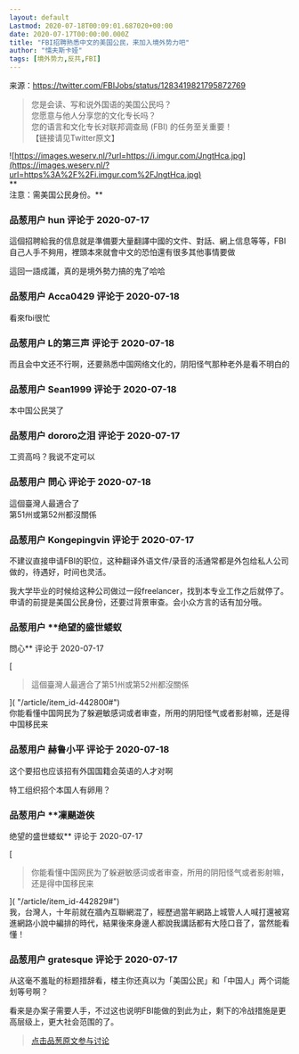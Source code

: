 ```yaml
---
layout: default
Lastmod: 2020-07-18T00:09:01.687020+00:00
date: 2020-07-17T00:00:00.000Z
title: "FBI招聘熟悉中文的美国公民，来加入境外势力吧"
author: "懦夫斯卡娅"
tags: [境外势力,反共,FBI]
---
```


来源：https://twitter.com/FBIJobs/status/1283419821795872769  
  

> 您是会读、写和说外国语的美国公民吗？  
> 您愿意与他人分享您的文化专长吗？  
> 您的语言和文化专长对联邦调查局 (FBI) 的任务至关重要！  
> 【链接请见Twitter原文】

  
  
![https://images.weserv.nl/?url=https://i.imgur.com/JngtHca.jpg](https://images.weserv.nl/?url=https%3A%2F%2Fi.imgur.com%2FJngtHca.jpg)  
**  
注意：需美国公民身份。**

            
### 品葱用户 **hun** 评论于 2020-07-17
        
這個招聘給我的信息就是準備要大量翻譯中國的文件、對話、網上信息等等，FBI自己人手不夠用，裡頭本來就會中文的恐怕還有很多其他事情要做  
  
這回一語成讖，真的是境外勢力搞的鬼了哈哈
        


            
### 品葱用户 **Acca0429** 评论于 2020-07-18
        
看來fbi很忙
        


            
### 品葱用户 **L的第三声** 评论于 2020-07-18
        
而且会中文还不行啊，还要熟悉中国网络文化的，阴阳怪气那种老外是看不明白的
        


            
### 品葱用户 **Sean1999** 评论于 2020-07-18
        
本中国公民哭了
        


            
### 品葱用户 **dororo之泪** 评论于 2020-07-17
        
工资高吗？我说不定可以
        


            
### 品葱用户 **問心** 评论于 2020-07-18
        
這個臺灣人最適合了  
第51州或第52州都沒關係
        


            
### 品葱用户 **Kongepingvin** 评论于 2020-07-17
        
不建议直接申请FBI的职位，这种翻译外语文件/录音的活通常都是外包给私人公司做的，待遇好，时间也灵活。  
  
我大学毕业的时候给这种公司做过一段freelancer，找到本专业工作之后就停了。申请的前提是美国公民身份，还要过背景审查。会小众方言的话有加分哦。
        


            
### 品葱用户 **绝望的盛世蝼蚁 
問心** 评论于 2020-07-17
        
[

> 這個臺灣人最適合了第51州或第52州都沒關係

]( "/article/item_id-442800#")  
你能看懂中国网民为了躲避敏感词或者审查，所用的阴阳怪气或者影射嘛，还是得中国移民来
        


            
### 品葱用户 **赫鲁小平** 评论于 2020-07-18
        
这个要招也应该招有外国国籍会英语的人才对啊  
  
特工组织招个本国人有卵用？
        


            
### 品葱用户 **凜颶遊俠 
绝望的盛世蝼蚁** 评论于 2020-07-17
        
[

> 你能看懂中国网民为了躲避敏感词或者审查，所用的阴阳怪气或者影射嘛，还是得中国移民来

]( "/article/item_id-442829#")  
我，台灣人，十年前就在牆內互聯網混了，經歷過當年網路上城管人人喊打還被寫進網路小說中編排的時代，結果後來身邊人都說我講話都有大陸口音了，當然能看懂！
        


            
### 品葱用户 **gratesque** 评论于 2020-07-17
        
从这毫不羞耻的标题措辞看，楼主你还真以为「美国公民」和「中国人」两个词能划等号啊？  
  
看来是办案子需要人手，不过这也说明FBI能做的到此为止，剩下的冷战措施是更高层级上，更大社会范围的了。
        






> [点击品葱原文参与讨论](https://pincong.rocks/article/21745)

